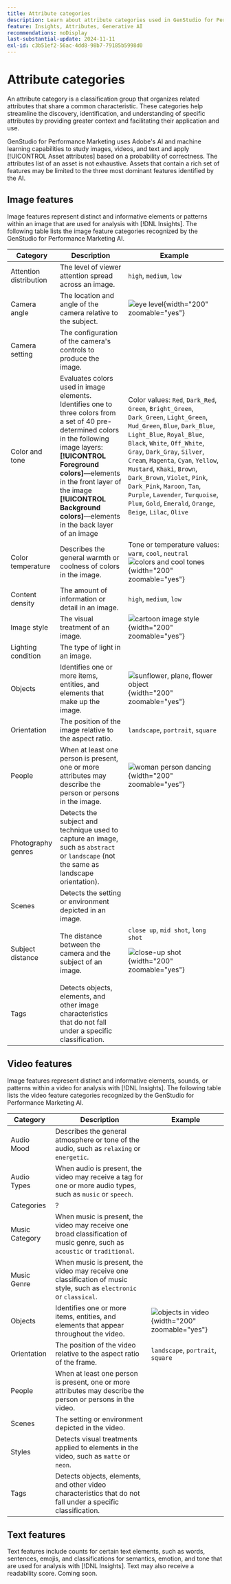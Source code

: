 ```yaml
---
title: Attribute categories
description: Learn about attribute categories used in GenStudio for Performance Marketing.
feature: Insights, Attributes, Generative AI
recommendations: noDisplay
last-substantial-update: 2024-11-11
exl-id: c3b51ef2-56ac-4dd8-98b7-79185b5998d0
---
```

# Attribute categories

An attribute category is a classification group that organizes related attributes that share a common characteristic. These categories help streamline the discovery, identification, and understanding of specific attributes by providing greater context and facilitating their application and use.

GenStudio for Performance Marketing uses Adobe's AI and machine learning capabilities to study images, videos, and text and apply [!UICONTROL Asset attributes] based on a probability of correctness. The attributes list of an asset is not exhaustive. Assets that contain a rich set of features may be limited to the three most dominant features identified by the AI.

## Image features

Image features represent distinct and informative elements or patterns within an image that are used for analysis with [!DNL Insights]. The following table lists the image feature categories recognized by the GenStudio for Performance Marketing AI.

<!-- For the writer: turn off word wrap to work with these tables. Option + Z -->

| Category                | Description                                                                                           | Example                                                                                                                                                                        |
| ----------------------- | ----------------------------------------------------------------------------------------------------- | ------------------------------------------------------------------------------------------------------------------------------------------------------------------------------ |
| Attention distribution  | The level of viewer attention spread across an image.                                                 | `high`, `medium`, `low`                                                                                                                                                        |
| Camera angle            | The location and angle of the camera relative to the subject.                                         | ![eye level](/help/assets/category/image-camera-angle.png){width="200" zoomable="yes"}                                                                                         |
| Camera setting          | The configuration of the camera's controls to produce the image.                                      |                                                                                                                                                                                |
| Color and tone          | Evaluates colors used in image elements. Identifies one to three colors from a set of 40 pre-determined colors in the following image layers:<br>**[!UICONTROL Foreground colors]**—elements in the front layer of the image<br>**[!UICONTROL Background colors]**—elements in the back layer of an image | Color values: `Red`, `Dark_Red`, `Green`, `Bright_Green`, `Dark_Green`, `Light_Green`, `Mud_Green`, `Blue`, `Dark_Blue`, `Light_Blue`, `Royal_Blue`, `Black`, `White`, `Off_White`, `Gray`, `Dark_Gray`, `Silver`, `Cream`, `Magenta`, `Cyan`, `Yellow`, `Mustard`, `Khaki`, `Brown`, `Dark_Brown`, `Violet`, `Pink`, `Dark_Pink`, `Maroon`, `Tan`, `Purple`, `Lavender`, `Turquoise`, `Plum`, `Gold`, `Emerald`, `Orange`, `Beige`, `Lilac`, `Olive` |
| Color temperature       | Describes the general warmth or coolness of colors in the image.                                      | Tone or temperature values: `warm`, `cool`, `neutral`<br>![colors and cool tones](/help/assets/category/image-color-temp.png){width="200" zoomable="yes"} |
| Content density         | The amount of information or detail in an image.                                                      | `high`, `medium`, `low`                                                                                                                                                        |
| Image style             | The visual treatment of an image.                                                                     | ![cartoon image style](/help/assets/category/image-style.png){width="200" zoomable="yes"}                                                                                                                                                                               |
| Lighting condition      | The type of light in an image.                                                                        |                                                                                                                                                                                |
| Objects                 | Identifies one or more items, entities, and elements that make up the image.                          | ![sunflower, plane, flower object](/help/assets/category/image-objects.png){width="200" zoomable="yes"}                                                                        |
| Orientation             | The position of the image relative to the aspect ratio.                                               | `landscape`, `portrait`, `square`                                                                                                                                              |
| People                  | When at least one person is present, one or more attributes may describe the person or persons in the image. | ![woman person dancing](/help/assets/category/image-people.png){width="200" zoomable="yes"}                                                                             |
| Photography genres      | Detects the subject and technique used to capture an image, such as `abstract` or `landscape` (not the same as landscape orientation). |           |
| Scenes                  | Detects the setting or environment depicted in an image.                                              |                                                                                  |
| Subject distance        | The distance between the camera and the subject of an image.                                          | `close up`, `mid shot`, `long shot`<p>![close-up shot](/help/assets/category/image-subject-distance.png){width="200" zoomable="yes"}                                           |
| Tags                    | Detects objects, elements, and other image characteristics that do not fall under a specific classification. |                                      |

## Video features

Image features represent distinct and informative elements, sounds, or patterns within a video for analysis with [!DNL Insights]. The following table lists the video feature categories recognized by the GenStudio for Performance Marketing AI.

| Category            | Description                                                                                                  | Example                                                                                 |
| ------------------- | ------------------------------------------------------------------------------------------------------------ | --------------------------------------------------------------------------------------- |
| Audio Mood          | Describes the general atmosphere or tone of the audio, such as `relaxing` or `energetic`.                    |          |
| Audio Types         | When audio is present, the video may receive a tag for one or more audio types, such as `music` or `speech`. |          |
| Categories          |  ?  |  |
| Music Category      | When music is present, the video may receive one broad classification of music genre, such as `acoustic` or `traditional`. |          |
| Music Genre         | When music is present, the video may receive one classification of music style, such as `electronic` or `classical`.       |          |
| Objects             | Identifies one or more items, entities, and elements that appear throughout the video.                       | ![objects in video](../../assets/category/video-objects.png){width="200" zoomable="yes"} |
| Orientation         | The position of the video relative to the aspect ratio of the frame.            | `landscape`, `portrait`, `square`        |
| People              | When at least one person is present, one or more attributes may describe the person or persons in the video. |        |
| Scenes              | The setting or environment depicted in the video.                                                            |        |
| Styles              | Detects visual treatments applied to elements in the video, such as `matte` or `neon`.                       |        |
| Tags                | Detects objects, elements, and other video characteristics that do not fall under a specific classification. |        |

## Text features

Text features include counts for certain text elements, such as words, sentences, emojis, and classifications for semantics, emotion, and tone that are used for analysis with [!DNL Insights]. Text may also receive a readability score. Coming soon.

<!-- Not yet approved by legal

The following table lists the image feature categories recognized by the GenStudio for Performance Marketing AI.

| Category             | Description | Example |
|----------------------|-------------|--------|
| Emojis Count         |             |        |
| HashTags Count       |             |        |
| Keywords             |             |        |
| Marketing Emotions   |             |        |
| Narratives           | Text that represents an overarching situation, theme, or a story. Narratives can communicate values, purpose, or identity that resonates with consumers on many levels.   |        |
| Persuasion Strategies|             |        |
| Readability          |             |        |
| Tone of voice        | | |
-->
